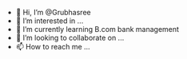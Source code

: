 - 👋 Hi, I’m @Grubhasree
- 👀 I’m interested in ...
- 🌱 I’m currently learning B.com bank management
- 💞️ I’m looking to collaborate on ...
- 📫 How to reach me ...

<!---
Grubhasree/Grubhasree is a ✨ special ✨ repository because its `README.md` (this file) appears on your GitHub profile.
You can click the Preview link to take a look at your changes.
--->
